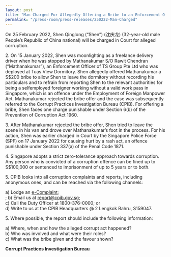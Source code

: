```yaml
---
layout: post
title: "Man Charged For Allegedly Offering a Bribe to an Enforcement Officer"
permalink: "/press-room/press-releases/250222-Man-Charged"
---
```

On 25 February 2022, Shen Qinglong (“Shen”) (沈庆龙) (32-year-old male People’s Republic of China national) will be charged in Court for alleged corruption.

2\. On 15 January 2022, Shen was moonlighting as a freelance delivery driver when he was stopped by Mathanakumar S/O Rawit Chendran (“Mathanakumar”), an Enforcement Officer of TS Group Pte Ltd who was deployed at Tuas View Dormitory. Shen allegedly offered Mathanakumar a S$200 bribe to allow Shen to leave the dormitory without recording his particulars and to refrain from reporting Shen to the relevant authorities for being a selfemployed foreigner working without a valid work pass in Singapore, which is an offence under the Employment of Foreign Manpower Act. Mathanakumar rejected the bribe offer and the case was subsequently referred to the Corrupt Practices Investigation Bureau (CPIB). For offering a bribe, Shen faces one charge punishable under Section 6(b) of the Prevention of Corruption Act 1960.

3\. After Mathanakumar rejected the bribe offer, Shen tried to leave the scene in his van and drove over Mathanakumar’s foot in the process. For his action, Shen was earlier charged in Court by the Singapore Police Force (SPF) on 17 January 2022 for causing hurt by a rash act, an offence punishable under Section 337(a) of the Penal Code 1871.

4\. Singapore adopts a strict zero-tolerance approach towards corruption. Any person who is convicted of a corruption offence can be fined up to S$100,000 or sentenced to imprisonment of up to 5 years or to both. 

5\. CPIB looks into all corruption complaints and reports, including anonymous ones, and can be reached via the following channels:

a) Lodge an [e-Complaint](/e-services/e-complaint-for-corrupt-conduct);<br>;
b) Email us at <a class="spamspan" href="mailto:report@cpib.gov.sg">report@cpib.gov.sg</a>;<br />
c) Call the Duty Officer at 1800-376-0000; or<br />
d) Write to us at the CPIB Headquarters @ 2 Lengkok Bahru, S159047.

5\.        Where possible, the report should include the following information:

a) Where, when and how the alleged corrupt act happened?<br />
b) Who was involved and what were their roles?<br />
c) What was the bribe given and the favour shown?

**Corrupt Practices Investigation Bureau**
